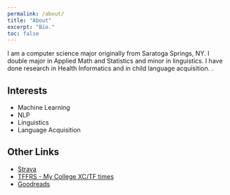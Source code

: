 ```yaml
---
permalink: /about/
title: "About"
excerpt: "Bio."
toc: false
---
```



<p>I am a computer science major originally from Saratoga Springs, NY.
I double major in Applied Math and Statistics and minor in linguistics.
I have done research in Health Informatics and in child language acquisition.
.</p>

<h2>Interests</h2>

<ul class="skill-list">
	<li>Machine Learning</li>
	<li>NLP</li>
	<li>Linguistics</li>
	<li>Language Acquisition</li>
</ul>
<h2>Other Links</h2>
<ul class='skill-list'>
	<li><a href="https://www.strava.com/athletes/16806602">Strava</a></li>
	<li><a href="https://www.tfrrs.org/athletes/6544325/Johns_Hopkins/Will_Howe.html">TFFRS - My College XC/TF times</a></li>
	<li><a href="https://www.goodreads.com/user/show/4739295-will">Goodreads</a></li>
</ul>
